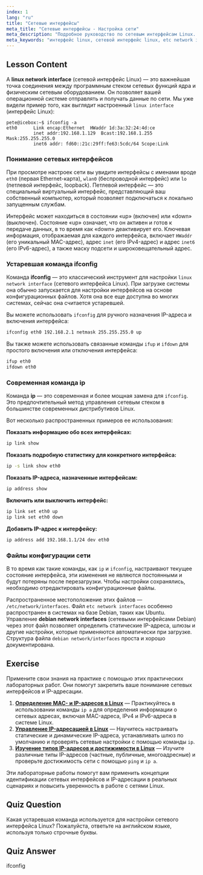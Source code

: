 ```yaml
---
index: 1
lang: "ru"
title: "Сетевые интерфейсы"
meta_title: "Сетевые интерфейсы - Настройка сети"
meta_description: "Подробное руководство по сетевым интерфейсам Linux. Изучите использование ifconfig и современной команды ip, а также файлы конфигурации, такие как /etc/network/interfaces, особенно в системах Debian."
meta_keywords: "интерфейс linux, сетевой интерфейс linux, etc network interfaces, сетевые интерфейсы debian, ifconfig, команда ip, настройка сети, linux сети"
---
```


## Lesson Content

A **linux network interface** (сетевой интерфейс Linux) — это важнейшая точка соединения между программным стеком сетевых функций ядра и физическим сетевым оборудованием. Он позволяет вашей операционной системе отправлять и получать данные по сети. Мы уже видели пример того, как выглядит настроенный `linux interface` (интерфейс Linux):

```plaintext
pete@icebox:~$ ifconfig -a
eth0      Link encap:Ethernet  HWaddr 1d:3a:32:24:4d:ce
          inet addr:192.168.1.129  Bcast:192.168.1.255  Mask:255.255.255.0
          inet6 addr: fd60::21c:29ff:fe63:5cdc/64 Scope:Link
```

### Понимание сетевых интерфейсов

При просмотре настроек сети вы увидите интерфейсы с именами вроде `eth0` (первая Ethernet-карта), `wlan0` (беспроводной интерфейс) или `lo` (петлевой интерфейс, loopback). Петлевой интерфейс — это специальный виртуальный интерфейс, представляющий ваш собственный компьютер, который позволяет подключаться к локально запущенным службам.

Интерфейс может находиться в состоянии «up» (включен) или «down» (выключен). Состояние «up» означает, что он активен и готов к передаче данных, в то время как «down» деактивирует его. Ключевая информация, отображаемая для каждого интерфейса, включает `HWaddr` (его уникальный MAC-адрес), адрес `inet` (его IPv4-адрес) и адрес `inet6` (его IPv6-адрес), а также маску подсети и широковещательный адрес.

### Устаревшая команда ifconfig

Команда **ifconfig** — это классический инструмент для настройки `linux network interface` (сетевого интерфейса Linux). При загрузке системы она обычно запускается для настройки интерфейсов на основе конфигурационных файлов. Хотя она все еще доступна во многих системах, сейчас она считается устаревшей.

Вы можете использовать `ifconfig` для ручного назначения IP-адреса и включения интерфейса:

```bash
ifconfig eth0 192.168.2.1 netmask 255.255.255.0 up
```

Вы также можете использовать связанные команды `ifup` и `ifdown` для простого включения или отключения интерфейса:

```bash
ifup eth0
ifdown eth0
```

### Современная команда ip

Команда **ip** — это современная и более мощная замена для `ifconfig`. Это предпочтительный метод управления сетевым стеком в большинстве современных дистрибутивов Linux.

Вот несколько распространенных примеров ее использования:

**Показать информацию обо всех интерфейсах:**

```bash
ip link show
```

**Показать подробную статистику для конкретного интерфейса:**

```bash
ip -s link show eth0
```

**Показать IP-адреса, назначенные интерфейсам:**

```bash
ip address show
```

**Включить или выключить интерфейс:**

```bash
ip link set eth0 up
ip link set eth0 down
```

**Добавить IP-адрес к интерфейсу:**

```bash
ip address add 192.168.1.1/24 dev eth0
```

### Файлы конфигурации сети

В то время как такие команды, как `ip` и `ifconfig`, настраивают текущее состояние интерфейса, эти изменения не являются постоянными и будут потеряны после перезагрузки. Чтобы настройки сохранялись, необходимо отредактировать конфигурационные файлы.

Распространенное местоположение этих файлов — `/etc/network/interfaces`. Файл `etc network interfaces` особенно распространен в системах на базе Debian, таких как Ubuntu. Управление **debian network interfaces** (сетевыми интерфейсами Debian) через этот файл позволяет определить статические IP-адреса, шлюзы и другие настройки, которые применяются автоматически при загрузке. Структура файла `debian network/interfaces` проста и хорошо документирована.

## Exercise

Примените свои знания на практике с помощью этих практических лабораторных работ. Они помогут закрепить ваше понимание сетевых интерфейсов и IP-адресации.

1. **[Определение MAC- и IP-адресов в Linux](https://labex.io/ru/labs/comptia-identify-mac-and-ip-addresses-in-linux-592731)** — Практикуйтесь в использовании команды `ip a` для определения информации о сетевых адресах, включая MAC-адреса, IPv4 и IPv6-адреса в системе Linux.
2. **[Управление IP-адресацией в Linux](https://labex.io/ru/labs/comptia-manage-ip-addressing-in-linux-592736)** — Научитесь настраивать статические и динамические IP-адреса, устанавливать шлюз по умолчанию и проверять сетевые настройки с помощью команды `ip`.
3. **[Изучение типов IP-адресов и достижимости в Linux](https://labex.io/ru/labs/comptia-explore-ip-address-types-and-reachability-in-linux-592780)** — Изучите различные типы IP-адресов (частные, публичные, многоадресные) и проверьте достижимость сети с помощью `ping` и `ip a`.

Эти лабораторные работы помогут вам применить концепции идентификации сетевых интерфейсов и IP-адресации в реальных сценариях и повысить уверенность в работе с сетями Linux.

## Quiz Question

Какая устаревшая команда используется для настройки сетевого интерфейса Linux? Пожалуйста, ответьте на английском языке, используя только строчные буквы.

## Quiz Answer

ifconfig
